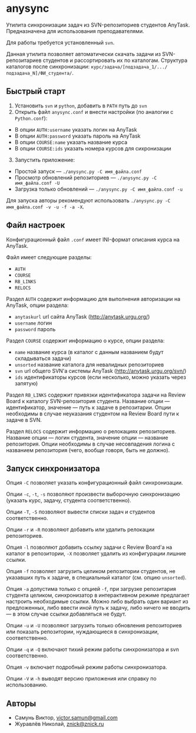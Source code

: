 # anysync

Утилита синхронизации задач из SVN-репозиториев студентов AnyTask.
Предназначена для использования преподавателями.

Для работы требуется установленный `svn`.

Данная утилита позволяет автоматически скачать задачи из SVN-репозитариев студентов и рассортировать их по каталогам. Структура каталогов после синхронизации: `курс/задача/[подзадача_1/.../подзадача_N]/ФИ_студента/`.

## Быстрый старт

1. Установить `svn` и `python`, добавить в `PATH` путь до `svn`
2. Открыть файл `anysync.conf` и внести настройки (по аналогии с `Python.conf`):
  * В опции `AUTH:username` указать логин на AnyTask
  * В опции `AUTH:password` указать пароль на AnyTask
  * В опции `COURSE:name` указать название курса
  * В опции `COURSE:ids` указать номера курсов для сихронизации
3. Запустить приложение:
  * Простой запуск — `./anysync.py -C имя_файла.conf`
  * Просмотр обновлений репозиториев — `./anysync.py -C имя_файла.conf -U`
  * Загрузка только обновлений — `./anysync.py -C имя_файла.conf -u`

Для запуска авторы рекомендуют использовать `./anysync.py -C имя_файла.conf -v -u -f -a -X`.


## Файл настроек

Конфигурационный файл `.conf` имеет INI-формат описания курса на AnyTask.

Файл имеет следующие разделы:
* `AUTH`
* `COURSE`
* `RB_LINKS`
* `RELOCS`

Раздел `AUTH` содержит информацию для выполнения авторизации на AnyTask, опции раздела:
- `anytaskurl` url сайта AnyTask (http://anytask.urgu.org/)
- `username` логин
- `password` пароль

Раздел `COURSE` содержит информацию о курсе, опции раздела:
- `name` название курса (в каталог с данным названием будут складываться задачи)
- `unsorted` название каталога для невалидных репозиториев
- `svn` url общего SVN'а системы AnyTask (http://anytask.urgu.org/svn/)
- `ids` идентификаторы курсов (если несколько, можно указать через запятую)

Раздел `RB_LINKS` содержит привязки идентификатора задачи на Review Board к каталогу SVN-репозитория студента. Название опции — идентификатор, значение — путь к задаче в репозитарии. Опции необходимы в случае неуказания студентом на Review Board пути к задаче в SVN.

Раздел `RELOCS` содержит информацию о релокациях репозиториев. Название опции — логин студента, значение опции — название репозитория. Опции необходимы в случае несовпадения логина с названием репозитория (чего, вообще говоря, быть не должно).

## Запуск синхронизатора

Опция `-C` позволяет указать конфигурационный файл синхронизации.

Опции `-c`, `-t`, `-s` позволяют произвести выборочную синхронизацию (указать курс, задачу, студента соответственно).

Опции `-T`, `-S` позволяют вывести списки задач и студентов соответственно.

Опции `-r` и `-R` позволяют добавить или удалить релокации репозиториев.

Опция `-l` позволяют добавить ссылку задачи с Review Board'а на каталог в репозитории, `-X` позволяет удалить из конфигурации лишние ссылки.

Опция `-f` позволяет загрузить целиком репозитории студентов, не указавших путь к задаче, в специальный каталог (см. опцию `unsorted`).

Опция `-a` допустима только с опцией `-f`, при загрузке репозитария студента целиком, синхронизатор в интерактивном режиме предлагает настроить необходимые ссылки. Можно либо выбрать один вариант из предложенных, либо ввести иной путь к задачу, либо ничего не вводить — в этом случае ссылки добавляться не будут.

Опции `-u` и `-U` позволяют загрузить только обновления репозиториев или показать репозитории, нуждающиеся в синхронизации, соответственно.

Опции `-q` и `-Q` включают тихий режим работы синхронизатора и svn соответственно.

Опция `-v` включает подробный режим работы синхронизатора.

Опции `-V` и `-h` выводят версию приложения или справку по использованию.

## Авторы

* Самунь Виктор, victor.samun@gmail.com
* Журавлёв Николай, znick@znick.ru
